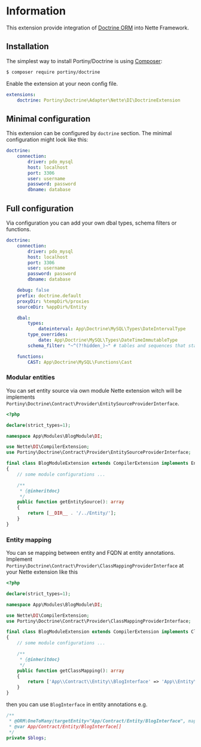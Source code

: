 # Information

This extension provide integration of [Doctrine ORM](http://www.doctrine-project.org/) into Nette Framework.


## Installation

The simplest way to install Portiny/Doctrine is using  [Composer](http://getcomposer.org/):

```sh
$ composer require portiny/doctrine
```

Enable the extension at your neon config file.

```yml
extensions:
    doctrine: Portiny\Doctrine\Adapter\Nette\DI\DoctrineExtension
```

## Minimal configuration

This extension can be configured by `doctrine` section. The minimal configuration might look like this:

```yml
doctrine:
    connection:
        driver: pdo_mysql
        host: localhost
        port: 3306
        user: username
        password: password
        dbname: database
```


## Full configuration

Via configuration you can add your own dbal types, schema filters or functions.

```yml
doctrine:
    connection:
        driver: pdo_mysql
        host: localhost
        port: 3306
        user: username
        password: password
        dbname: database

    debug: false
    prefix: doctrine.default
    proxyDir: %tempDir%/proxies
    sourceDir: %appDir%/Entity

    dbal:
        types:
            dateinterval: App\Doctrine\MySQL\Types\DateIntervalType
        type_overrides:
            date: App\Doctrine\MySQL\Types\DateTimeImmutableType
        schema_filter: "~^(?!hidden_)~" # tables and sequences that start with hidden_ are ingored by Doctrine

    functions:
        CAST: App\Doctrine\MySQL\Functions\Cast
```

### Modular entities

You can set entity source via own module Nette extension witch will be implements `Portiny\Doctrine\Contract\Provider\EntitySourceProviderInterface`.

```php
<?php

declare(strict_types=1);

namespace App\Modules\BlogModule\DI;

use Nette\DI\CompilerExtension;
use Portiny\Doctrine\Contract\Provider\EntitySourceProviderInterface;

final class BlogModuleExtension extends CompilerExtension implements EntitySourceProviderInterface
{
	// some module configurations ...

	/**
	 * {@inheritdoc}
	 */
	public function getEntitySource(): array
	{
		return [__DIR__ . '/../Entity/'];
	}
}
```

### Entity mapping

You can se mapping between entity and FQDN at entity annotations. Implement `Portiny\Doctrine\Contract\Provider\ClassMappingProviderInterface` at your Nette extension like this

```php
<?php

declare(strict_types=1);

namespace App\Modules\BlogModule\DI;

use Nette\DI\CompilerExtension;
use Portiny\Doctrine\Contract\Provider\ClassMappingProviderInterface;

final class BlogModuleExtension extends CompilerExtension implements ClassMappingProviderInterface
{
	// some module configurations ...

	/**
	 * {@inheritdoc}
	 */
	public function getClassMapping(): array
	{
		return ['App\\Contract\\Entity\\BlogInterface' => 'App\\Entity\\Blog'];
	}
}
```

then you can use `BlogInterface` in entity annotations e.g.

```php
/**
 * @ORM\OneToMany(targetEntity="App/Contract/Entity/BlogInterface", mappedBy="author", cascade={"persist"})
 * @var App/Contract/Entity/BlogInterface[]
 */
private $blogs;
```
